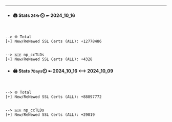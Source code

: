 

---
- #### 🖨️ **Stats** `24Hr`⏲️ ➼ 2024_10_16
```console


--> 🌐 Total
[+] New/ReNewed SSL Certs (ALL): +12778486


--> 🇳🇵 np_ccTLDs
[+] New/ReNewed SSL Certs (ALL): +4328

```

- #### 🖨️ **Stats** `7Days`⏲️ ➼ 2024_10_16 <--> 2024_10_09
```console


--> 🌐 Total
[+] New/ReNewed SSL Certs (ALL): +88897772


--> 🇳🇵 np_ccTLDs
[+] New/ReNewed SSL Certs (ALL): +29019

```

